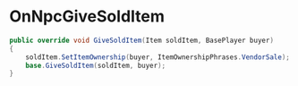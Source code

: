 <Badge type="danger" text="Carbon Compatible"/><Badge type="warning" text="Oxide Compatible"/>
# OnNpcGiveSoldItem
```csharp
public override void GiveSoldItem(Item soldItem, BasePlayer buyer)
{
	soldItem.SetItemOwnership(buyer, ItemOwnershipPhrases.VendorSale);
	base.GiveSoldItem(soldItem, buyer);
}

```
